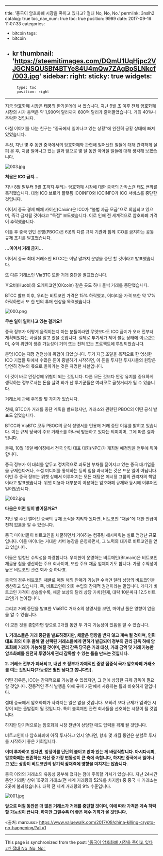 
---
title: '중국이 암호화폐 시장을 죽이고 있다고?  절대 No, No, No.'
permlink: 3nslh2
catalog: true
toc_nav_num: true
toc: true
position: 9999
date: 2017-09-16 11:07:33
categories:
- bitcoin
tags:
- bitcoin
- kr
thumbnail: 'https://steemitimages.com/DQmU1UqHjpc2VJGCNSQUSBf4BTYe84U4mQw7ZAgBpSLNkcf/003.jpg'
sidebar:
    right:
        sticky: true
widgets:
    -
        type: toc
        position: right
---


지금 암호화폐 시장은 태풍의 한가운데에 서 있습니다. 지난 9월 초 이후 전체 암호화폐 시장의 시가 총액은 약 1,900억 달러까지 600억 달러가 줄어들었습니다. 거의 40%나 추락한 것입니다.

아침 이야기를 나눈 친구는 "중국에서 일어나고 있는 상황"에 완전히 공황 상태에 빠져있었습니다.

우선, 지난 몇 주 동안 중국에서의 암호화폐와 관련해 일어났던 일들에 대해 간략하게 살펴 본 후, 지금 일어나고 있는 일과 앞으로 몇 달 동안 이어질 일들에 대해 생각해 보겠습니다.

![003.jpg](https://steemitimages.com/DQmU1UqHjpc2VJGCNSQUSBf4BTYe84U4mQw7ZAgBpSLNkcf/003.jpg)

**처음은 ICO 금지…**

지난 8월 말부터 9월 초까지 우리는 암호화폐 시장에 대한 중국의 갑작스런 태도 변화를 목격했습니다. 대형 ICO 브로커 플랫폼 ICOINFO와  ICOINFO가 ICO 서비스를 중단한 것입니다. 

이어서 중국 경제 매체 카이신(Caixin)은 ICO가 "불법 자금 모금"으로 의심되고 있으며, 즉각 금지될 것이라고 "독점" 보도했습니다.  이로 인해 전 세계적으로 암호화폐 가격이 추락했습니다. 

이틀 후 중국 인민 은행(PBOC)은 6곳의 다른 규제 기관과 함께 ICO를 금지하는 공동 규제 조치를 발표했습니다.

**…이어서 거래 금지…**

이어서 중국 최대 거래소인 BTCC는 이달 말까지 운영을 중단 할 것이라고 발표했습니다.

또 다른 거래소인 ViaBTC 또한 거래 중단을 발표했습니다.

후오비(Huobi)와 오케이코인(OKcoin) 같은 곳도 하나 둘씩 거래를 중단했습니다.

BTCC 발표 이후, 우리는 비트코인 가격은 15% 하락했고, 이더리움 가격 또한 약 17% 하락하면서 또 한 번의 투매 현상을 목격했습니다.

![000.png](https://steemitimages.com/DQmZf1XpyamNBK36Gfj3sH8zdLp9BwwqH4eSoTruC26WpjV/000.png)

**무슨 일이 일어나고 있는 걸까요?**

중국 정부가 어떻게 움직이는지 아는 분들이라면 무엇보다도 ICO 금지가 오래 전부터 계획되었다는 사실을 알고 있을 것입니다. 실제로 투기세가 제어 불능 상태에 이르렀으며, 수억 위안이 생존 가능성이 거의 또는 전혀 없는 프로젝트에 투입되었습니다.
 
분명 ICO는 재정 건전성에 위협이 되었습니다.  투기 자금 조달을 목적으로 한 엉성한 ICO 기업들 뒤에서 수많은 돈이 증발하기 시작하면, 이 돈을 투자한 투자자들의 원망은 당연히 정부의 몫으로 돌아가는 것은 자명한 사실입니다. 

이 것이 바로 안정성에 위협이 되는 것입니다.  다른 모든 것보다 안정 유지를 중요하게 생각하는 정부로서는 돈을 날려 화가 난 투기꾼들은 여러모로 골칫거리가 될 수 있습니다. 

거래소에 관해 주목할 몇 가지가 있습니다. 

첫째, BTCC가 거래를 중단 계획을 발표했지만, 거래소와 관련된 PBOC의 어떤 공식 발표도 없었습니다.

BTCC와 ViaBTC 모두 PBOC의 공식 성명서를 인용해 거래 중단 이유를 밝히고 있습니다. 이는 규제 당국이 주요 거래소를 하나씩 방문하고 있다는 의미이며, 그에 따른 결과입니다.

둘째, 10월 16일 베이징에서 전국 인민 대표 대회(NPC)가 개최될 예정임을 염두에 둬야합니다. 

중국 정부가 이 대회를 앞두고 정치적으로 과도한 부채를 짊어지고 있는 중국 대기업들을 규제한다거나, 소셜 미디어를 통제하는 등의 힘을 과시하는 것은 드문 일이 아닙니다. 이번 주 중국 정부는 위챗 상에서 이루어지는 모든 채팅은 메시징 그룹의 관리자의 책임이라고 발표했습니다. 위챗 이용자 대부분이 이용하는 암호화폐 규제와 동시에 이루어진 일이었습니다.

![002.jpg](https://steemitimages.com/DQmNtEGyPHv5pK4ztE7x7tzf3wogE5WCVaacbdoAtzQourN/002.jpg)

**다음은 어떤 일이 벌어질까요?**

지난 몇 주간 벌어진 중국의 규제 소식을 지켜봐 왔다면, 비트코인 "채굴"에 대한 언급이 전혀 없음을 알 수 있습니다.

중국 마이너들이 비트코인을 채굴하면서 기여하는 컴퓨팅 헤시파워는 실로 엄청난 규모입니다.  이들 마이너는 거대한 서버 농장을 운영하면서, 그 노력의 대가로 비트코인을 얻고 있습니다.  

이들은 엄청난 수익성을 자랑합니다.  우지한이 운영하는 비트메인(Bitmain)은 비트코인 채굴용 칩을 생산하는 주요 회사이며, 또한 주요 채굴 업체이기도 합니다. 가장 수익성이 높은  비트코인 관련 회사 중 하나죠. 

중국의 경우 비트코인 채굴로 매일 해외 판매가 가능한 수백만 달러 상당의 비트코인을 생산하고 있습니다.  즉,  비트코인이 외화 수입의 잠재적 원천이라는 말입니다. 게다가 비트코인 가격이 상승할수록, 채굴 보상의 달러 상당 가치(현재, 대략 10분마다 12.5 비트코인)가 높아집니다.

그리고 거래 중단을 발표한 ViaBTC 거래소의 성명서를 보면, 마이닝 풀은 영향이 없음을 알 수 있습니다. 

이 모든 것을 종합하면 앞으로 2개월 동안 두 가지 가능성이 있음을 알 수 있습니다.

**1. 거래소들은 거래 중단을 발표하겠지만, 채굴은 영향을 받지 않고 계속 될 것이며, 인민 대표 회의 이후 올해 말 선택된 거래소들에게 면허가 발급되어 정부의 관리 감독 하에 암호화폐 거래가 가능해질 것이며, 관리 감독 당국은 거래 대상, 거래 금액 및 거래 가능한 암호화폐를 완전히 투명하게 관리 감독할 수 있는 틀을 만드는 것입니다.**

**2. 거래소 전부가 폐쇄되고, 내년 초 정부가 자체적인 중앙 집중식 국가 암호화폐 거래소를 여는 것입니다(가능성은 훨씬 낮다고 봅니다만).**

어떤 경우든, ICO는 잠재적으로 가능할 수 있겠지만, 그 전에 상당한 규제 감독이 필요할 것입니다. 전통적인 주식 발행을 위해 규제 기관에서 사용하는 틀과 비슷하게 말입니다.

절대 중국에서 암호화폐가 사라지는 일은 없을 것입니다. 오히려 보다 규제가 엄격한 시장이 되는 출발점이 될 것입니다. 특히 블록체인 관련 회사들을 선호하는 시장이 될 것입니다. 

하지만 단기적으로는 암호화폐 시장 전반이 상당한 매도 압력을 겪게 될 것입니다.

비트코인이나 암호화폐에 아직 투자하고 있지 않다면, 향후 몇 개월 동안은 분할로 투자를 시작하기 좋은 기회입니다. 

**이미 투자하고 있다면, 엉덩이를 단단히 붙이고 앉아 있는 게 바람직합니다. 아시다시피, 암호화폐는 현존하는 자산 중 가장 변동성이 큰 축에 속합니다, 하지만 중국에서 일어나고 있는 상황이 비트코인의 장기적 잠재력에 영향을 미치지는 않습니다.**

중국 이외의 거래소의 유동성 풍부해 졌다는 점에 주목할 가치가 있습니다. 지난 24시간 동안  거래량 상위 10곳의 거래소(전 세계 거래량의 52%를 차지함) 중 중국 내 거래소는 2곳에 불과했습니다.  대략 전 세계 거래량의 9% 수준입니다. 

![001.jpg](https://steemitimages.com/DQmQa64mjctsEnw713YhZ6FWvhhEby9rNc94c7vTZUr6dYj/001.jpg)

**앞으로 며칠 동안은 더 많은 거래소가 거래를 중단할 것이며, 이에 따라 가격은 계속 하락할 가능성이 큽니다. 하지만 그럴수록 더 좋은 매수 기회가 올 것입니다.**

<출처: marcuss>
https://www.valuewalk.com/2017/09/china-killing-crypto-no-happening/?all=1

- - -

This page is synchronized from the post: ['중국이 암호화폐 시장을 죽이고 있다고?  절대 No, No, No.'](https://steemit.com/@pius.pius/3nslh2)
